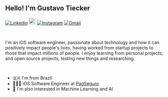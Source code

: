 ## Hello! I'm Gustavo Tiecker

[![Linkedin](https://img.shields.io/badge/-LinkedIn-blue?style=flat&logo=Linkedin&logoColor=white)](https://www.linkedin.com/in/gustavotiecker)
[<img src="https://img.shields.io/github/followers/gustavotiecker?label=follow&style=social" height="22" title="Follow me" />](https://github.com/gustavotiecker) 
[![Instagram](https://img.shields.io/badge/-Instagram-c13584?style=flat&labelColor=c13584&logo=instagram&logoColor=white)](https://www.instagram.com/gustavotiecker)
[![Gmail](https://img.shields.io/badge/-Gmail-c14438?style=flat&logo=Gmail&logoColor=white)](mailto:gustavotiecker@gmail.com)

<br/>

I'm an iOS software engineer, passionate about technology and how it can positively impact people's lives, having worked from startup projects to those that impact millions of people. I enjoy learning from personal projects, and open source projects, testing new things and researching.

<br/>

- 🇧🇷 I'm from Brazil
- 👨🏼‍💻 iOS Software Engineer at [PagSeguro](https://pagseguro.uol.com.br)
- 🤖 I'm also interested in Machine Learning and AI
